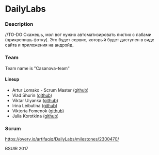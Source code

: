 # DailyLabs
### Description
//TO-DO Скажешь, мол вот нужно автоматизировать листик с лабами (прикрепишь фотку). Это будет сервис, который будет даступен в виде сайта и приложения на андройд.
### Team
Team name is "Casanova-team"
#### Lineup
* Artur Lomako - Scrum Master ([github](https://github.com/artifaqiq)) 
* Vlad Shurin ([github](https://github.com/VladShurin)) 
* Viktar Ulyanka  ([github](https://github.com/Aseedr)) 
* Irina Leibutina ([github](https://github.com/IrinaLeibutina)) 
* Viktoria Fomenok ([github](https://github.com/viktoria-fomenok)) 
* Julia Korotkina ([github](https://github.com/julia-korotkina)) 

### Scrum
https://overv.io/artifaqiq/DailyLabs/milestones/2300470/

BSUIR 2017
